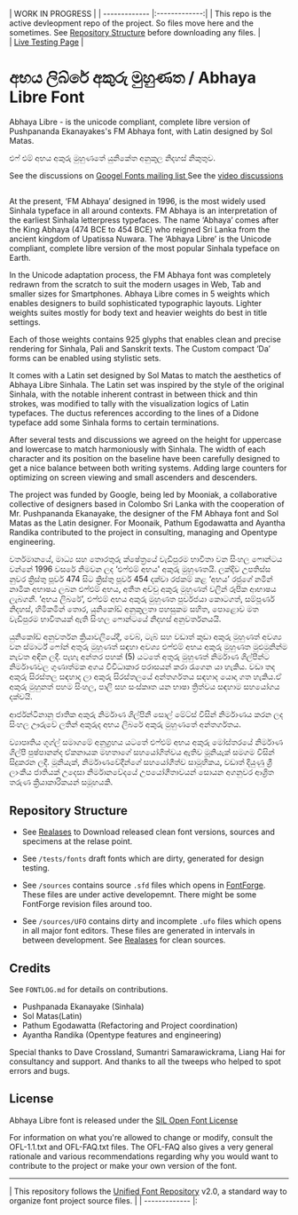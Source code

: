 
|  WORK IN PROGRESS      |
| ------------- |:-------------:|
| This repo is the active devleopment repo of the project. So files move here and the sometimes. See [Repository Structure](#repository-structure) before downloading any files.       |  
|  [Live Testing Page](http://mooniak.com/abhaya-libre-font/tests)      |



අභය ලිබ්රේ අකුරු මුහුණත / Abhaya Libre Font
==============

Abhaya Libre - is the unicode compliant, complete libre version of Pushpananda Ekanayakes's FM Abhaya font, with Latin designed by Sol Matas.

එෆ් එම් අභය අකුරු මුහුණතේ යුනිකේත අනුකූල නිදහස් නිකුතුව.


See the discussions on [Googel Fonts mailing list ](https://groups.google.com/d/topic/googlefonts-discuss/ET5kBjYxDiY/discussion)
See the [video discussions](https://www.youtube.com/playlist?list=PLpw12zH02-An-6i79877NUi_ld3U_4tmv)


##

At the present, ‘FM Abhaya’ designed in 1996, is the most widely used Sinhala typeface in all around contexts. FM Abhaya is an interpretation of the earliest Sinhala letterpress typefaces. The name ‘Abhaya’ comes after the King Abhaya (474 BCE to 454 BCE) who reigned Sri Lanka from the ancient kingdom of Upatissa Nuwara. The ‘Abhaya Libre’ is the Unicode compliant, complete libre version of the most popular Sinhala typeface on Earth.

In the Unicode adaptation process, the FM Abhaya font was completely redrawn from the scratch to suit the modern usages in Web, Tab and smaller sizes for Smartphones. Abhaya Libre comes in 5 weights which enables designers to build sophisticated typographic layouts. Lighter weights suites mostly for body text and heavier weights do best in title settings.

Each of those weights contains 925 glyphs that enables clean and precise rendering for Sinhala, Pali and Sanskrit texts. The Custom compact ‘Da’ forms can be enabled using stylistic sets.

It comes with a Latin set designed by Sol Matas to match the aesthetics of Abhaya Libre Sinhala. The Latin set was inspired by the style of the original Sinhala, with the notable inherent contrast in between thick and thin strokes, was modified to tally with the visualization logics of Latin typefaces. The ductus references according to the lines of a Didone typeface add some Sinhala forms to certain terminations.

After several tests and discussions we agreed on the height for uppercase and lowercase to match harmoniously with Sinhala. The width of each character and its position on the baseline have been carefully designed to get a nice balance between both writing systems. Adding large counters for optimizing on screen viewing and small ascenders and descenders.

The project was funded by Google, being led by Mooniak, a collaborative collective of designers based in Colombo Sri Lanka with the cooperation of Mr. Pushpananda Ekanayake, the designer  of the FM Abhaya font and Sol Matas as the Latin designer. For Moonaik, Pathum Egodawatta and Ayantha Randika contributed to the project in consulting, managing and Opentype engineering.



වර්තමානයේ, මාධ්‍ය සහ තොරතුරු ක්ෂේත්‍රයේ වැඩිපුරම භාවිතා වන සිංහල ෆොන්ටය වන්නේ 1996 වසරේ  නිමවන ලද ‘එෆ්එම් අභය' අකුරු මුහුණතයි. ලක්දිව උපතිස්ස නුවර ක්‍රිස්තු පූර්ව 474 සිට ක්‍රිස්තු පූර්ව 454 දක්වා රජකම් කළ ‘අභය’ රජුගේ නමින් නාමික අභාෂය ලබන එෆ්එම් අභය, අතීත අච්චු අකුරු මුහුණත් වලින් රූපික ආභාෂය ලැබගනී. ‘අභය ලිබරේ’, එෆ්එම් අභය අකුරු මුහුණත පුර්වජයා කොටගත්, සම්පූර්ණ නිදහස්, හිමිකමින් තොර, යුනිකෝඩ් අනුකූලතා පහසුකම සහිත, පොළොව මත වැඩිපුරම භාවිතයක් ඇති සිංහල ෆොන්ටයේ නිදහස් අනුවර්තනයයි.

යුනිකෝඩ් අනුවර්තන ක්‍රියාවලියේදී, වෙබ්, ටැබ් සහ වඩාත් කුඩා අකුරු මුහුණත් අවශ්‍ය වන ස්මාර්ට් ෆෝන් අතුරු මුහුණත් සඳහා අවශ්‍ය එෆ්එම් අභය අකුරු මුහුණත මුළුමුනින්ම නැවත අඳින ලදී. පැහැ අන්තර පහක් (5) යටතේ අතුරු මුහුණත් නිර්මාණ ශිල්පීන්ට නිර්මාණවල ගුණාත්මක අගය විවිධාකාර පරාසයන් කරා රැගෙන යා හැකිය. වඩා තද අකුරු සිරස්තල සඳහාද ලා අකුරු සිරස්තලයේ අන්තර්ගතය සඳහාද යොදා ගත හැකිය.ඒ අකුරු මුහුනත් පහම සිංහල, පාලි සහ සංස්කෘත යන භාෂා ත්‍රිත්වය සඳහාම සහයෝගය දක්වයි.

ආර්ජන්ටිනානු ජාතික අකුරු නිර්මාණ ශිල්පිනී සොල් මේට්ස් විසින් නිර්මාණය කරන ලද සිංහල ඌරුවේ ලතින් අකුරුද  අභය ලිබරේ අකුරු මුහුණතේ අන්තර්ගතය.

ව්‍යාපෘතිය ගූග්ල් සමාගමේ අනුග්‍රහය යටතේ එෆ්එම් අභය අකුරු මෝස්තරයේ නිර්මාණ ශිල්පී පුෂ්පානන්ද ඒකනායක මහතාගේ සහයෝගිත්වය ඇතිව මූනියැක් සමගම විසින් සිදුකරන ලදී. මූනියැක්, නිර්මාණවේදීන්ගේ සහයෝගීත්ව සාමූහිකය, වඩාත් දියුණු ශ්‍රී ලාංකීය ජාතියක් උදෙසා නිර්මානවේදයේ උපයෝගීතාවයන් සොයන අගනුවර ආශ්‍රිත තරුණ ක්‍රියාකාරිකයන් සමූහයකි.


## Repository Structure

- See [Realases](https://github.com/mooniak/abhaya-libre/releases) to Download released clean font versions, sources and specimens at the relase point.

- See `/tests/fonts` draft fonts which are dirty, generated for design testing.

- See `/sources` contains source `.sfd` files which opens in [FontForge](http://fontforge.github.io/en-US/). These files are under active developemnt. There might be some FontForge revision files around too.

- See `/sources/UFO` contains dirty and incomplete `.ufo` files which opens in all major font editors. These files are generated in intervals in between development. See [Realases](https://github.com/mooniak/abhaya-libre-font/releases) for clean sources.


## Credits

See `FONTLOG.md` for details on contributions.

- Pushpanada Ekanayake (Sinhala)
- Sol Matas(Latin)
- Pathum Egodawatta (Refactoring and Project coordination)
- Ayantha Randika (Opentype features and engineering)

Special thanks to Dave Crossland, Sumantri Samarawickrama, Liang Hai for consultancy and support. And thanks to all the tweeps who helped to spot errors and bugs.



## License

Abhaya Libre font is released under the  [SIL Open Font License](http://scripts.sil.org/OFL)

For information on what you're allowed to change or modify, consult the
OFL-1.1.txt and OFL-FAQ.txt files. The OFL-FAQ also gives a very general
rationale and various recommendations regarding why you would want to
contribute to the project or make your own version of the font.



***

|   This repository follows the [Unified Font Repository](https://github.com/raphaelbastide/Unified-Font-Repository) v2.0, a standard way to organize font project source files.           |
| ------------- |:
